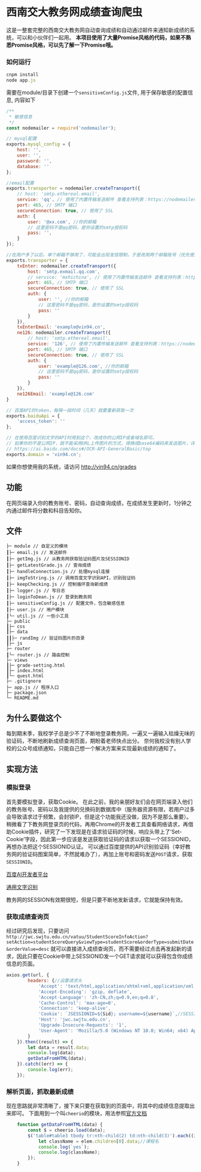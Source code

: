 # 西南交大教务网成绩查询爬虫
这是一整套完整的西南交大教务网自动查询成绩和自动通过邮件来通知新成绩的系统，可以和小伙伴们一起用。
**本项目使用了大量Promise风格的代码，如果不熟悉Promise风格，可以先了解一下Promise哦。**
### 如何运行
```javascript
cnpm install
node app.js
```
需要在module/目录下创建一个`sensitiveConfig.js`文件, 用于保存敏感的配置信息, 内容如下
```javascript
/**
 * 敏感信息
 */
const nodemailer = require('nodemailer');

// mysql配置
exports.mysql_config = {
    host: '',
    user: '',
    password: '',
    database: ''
};

//email配置
exports.transporter = nodemailer.createTransport({
    // host: 'smtp.ethereal.email',
    service: 'qq', // 使用了内置传输发送邮件 查看支持列表：https://nodemailer.com/smtp/well-known/
    port: 465, // SMTP 端口
    secureConnection: true, // 使用了 SSL
    auth: {
        user: '@xx.com', //你的邮箱
        // 这里密码不是qq密码，是你设置的smtp授权码
        pass: '',
    }
});

//在用户多了以后，单个邮箱不够用了，可能会出现发信限制，于是改用两个邮箱账号（优先使用ne126那个）
exports.transporter = {
    txEnter: nodemailer.createTransport({
        host: 'smtp.exmail.qq.com',
        // service: 'mxhichina', // 使用了内置传输发送邮件 查看支持列表：https://nodemailer.com/smtp/well-known/
        port: 465, // SMTP 端口
        secureConnection: true, // 使用了 SSL
        auth: {
            user: '', //你的邮箱
            // 这里密码不是qq密码，是你设置的smtp授权码
            pass: ''
        }
    }),
    txEnterEmail: 'example@vin94.cn',
    ne126: nodemailer.createTransport({
        // host: 'smtp.ethereal.email',
        service: '126', // 使用了内置传输发送邮件 查看支持列表：https://nodemailer.com/smtp/well-known/
        port: 465, // SMTP 端口
        secureConnection: true, // 使用了 SSL
        auth: {
            user: 'example@126.com', //你的邮箱
            // 这里密码不是qq密码，是你设置的smtp授权码
            pass: ''
        }
    }),
    ne126Email: 'example@126.com'
}

// 百度API的token，每隔一段时间（几天）就要重新获取一次
exports.baiduApi = {
    'access_token': ''
};

// 在使用百度识别文字的API时用到这个，改成你的公网IP或者域名即可。
// 如果你的不是公网IP，就不能采用URL上传图片的方式，得换成base64编码来发送图片，详情参考
// https://ai.baidu.com/docs#/OCR-API-GeneralBasic/top
exports.domain = 'vin94.cn';
```
如果你想使用我的系统，请访问 http://vin94.cn/grades
## 功能
在网页端录入你的教务账号、密码，自动查询成绩，在成绩发生更新时，1分钟之内通过邮件将分数和科目告知你。
## 文件

```
├─ module // 自定义的模块
┃├─ email.js // 发送邮件
┃├─ getImg.js // 从教务网获取验证码图片及SESSIONID
┃├─ getLatestGrade.js // 查询成绩
┃├─ handleConnection.js // 处理mysql连接
┃├─ imgToString.js // 调用百度文字识别API，识别验证码
┃├─ keepChecking.js // 控制循环查询新成绩
┃├─ logger.js // 写日志
┃├─ loginToDean.js // 登录到教务网
┃├─ sensitiveConfig.js // 配置文件，包含敏感信息
┃├─ user.js // 用户模块
┃└─ util.js // 一些小工具
├─ public
┃├─ css
┃├─ data
┃┃├─ randImg // 验证码图片的目录
┃├─ js
├─ router
┃└─ router.js // 路由控制
├─ views
┃├─ grade-setting.html
┃├─ index.html
┃└─ quest.html
├─ .gitignore
├─ app.js // 程序入口
├─ package.json
└─ README.md
```

## 为什么要做这个
每到期末季，我校学子总是少不了不断地登录教务网，一遍又一遍输入枯燥无味的验证码，不断地刷新成绩查询页面，期盼着老师快点出分。
奈何我校没有别人学校的公众号成绩通知，只能自己想一个解决方案来实现最新成绩的通知了。
## 实现方法
### 模拟登录
首先要模拟登录，获取Cookie。
在此之前，我的亲朋好友们会在网页端录入他们的教务账号、密码以及我提供的兑换码到数据库中（服务器资源有限，若用户过多会导致请求过于频繁，会封锁IP，但是这个功能我还没做，因为不是那么重要）。
稍微看了下教务网登录页的代码，再用Chrome的开发者工具查看网络请求，再借助Cookie插件，研究了一下发现是在请求验证码的时候，响应头带上了‘Set-Cookie’字段，因此第一步应该是发送获取验证码的请求以获取一个SESSIONID，再想办法把这个SESSIONID认证。
可以通过百度提供的API识别验证码（幸好教务网的验证码图案简单，不然就难办了），再加上账号和密码发送`POST`请求，获取`SESSIONID`。

[百度AI开发者平台](https://ai.baidu.com/tech/imagerecognition)

[通用文字识别](https://ai.baidu.com/docs#/OCR-API-GeneralBasic/top)

教务网的SESSION有效期很短，但是只要不断地发新请求，它就能保持有效。

### 获取成绩查询页
经过研究后发现，只要访问
`http://jwc.swjtu.edu.cn/vatuu/StudentScoreInfoAction?setAction=studentScoreQuery&viewType=studentScore&orderType=submitDate&orderValue=desc`
就可以直接进入成绩查询页，而不需要经过点击再发起新的请求，因此只要在Cookie中带上SESSIONID发一个GET请求就可以获得包含你成绩信息的页面。
```javascript
axios.get(url, {
        headers: {//设置请求头
            'Accept': 'text/html,application/xhtml+xml,application/xml;q=0.9,image/webp,image/apng,*/*;q=0.8,application/signed-exchange;v=b3',
            'Accept-Encoding': 'gzip, deflate',
            'Accept-Language': 'zh-CN,zh;q=0.9,en;q=0.8',
            'Cache-Control': 'max-age=0',
            'Connection': 'keep-alive',
            'Cookie': `JSESSIONID=${Sid}; username=${username}`,//SESSIONID和学号
            'Host': 'jwc.swjtu.edu.cn',
            'Upgrade-Insecure-Requests': '1',
            'User-Agent': 'Mozilla/5.0 (Windows NT 10.0; Win64; x64) AppleWebKit/537.36 (KHTML, like Gecko) Chrome/78.0.3904.108 Safari/537.36'
        }
    }).then((result) => {
        let data = result.data;
        console.log(data);
        getDataFromHTML(data);
    }).catch((err) => {
        console.log(err);
    });
```
### 解析页面，抓取最新成绩
现在思路就非常清晰了，接下来只要在获取到的页面中，将其中的成绩信息提取出来即可。
下面用到一个叫`cheerio`的模块，用法参照[官方文档](https://www.npmjs.com/package/cheerio)
```javascript
    function getDataFromHTML(data) {
        const $ = cheerio.load(data);
        $('table#table3 tbody tr:nth-child(2) td:nth-child(3)').each((i, elem) => {
            let className = elem.children[0].data;//课程名
            console.log(`yes`);
            console.log(className);
        });
    }
```
